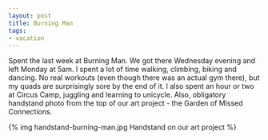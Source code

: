 ```yaml
---
layout: post
title: Burning Man
tags:
- vacation
---
```


Spent the last week at Burning Man. We got there Wednesday evening and left Monday at 5am. I spent a lot of time walking, climbing, biking and dancing. No real workouts (even though there was an actual gym there), but my quads are surprisingly sore by the end of it. I also spent an hour or two at Circus Camp, juggling and learning to unicycle. Also, obligatory handstand photo from the top of our art project - the Garden of Missed Connections.

{% img handstand-burning-man.jpg Handstand on our art project %}
